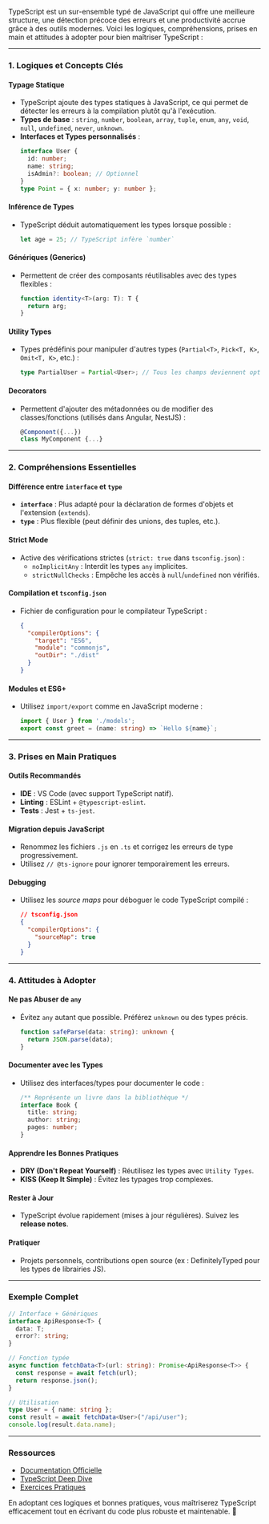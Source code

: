 TypeScript est un sur-ensemble typé de JavaScript qui offre une meilleure structure, 
une détection précoce des erreurs et une productivité accrue grâce à des outils modernes. Voici les logiques, compréhensions, prises en main et attitudes à adopter pour bien maîtriser TypeScript :

---

### **1. Logiques et Concepts Clés**
#### **Typage Statique**
- TypeScript ajoute des types statiques à JavaScript, ce qui permet de détecter les erreurs à la compilation plutôt qu'à l'exécution.
- **Types de base** : `string`, `number`, `boolean`, `array`, `tuple`, `enum`, `any`, `void`, `null`, `undefined`, `never`, `unknown`.
- **Interfaces et Types personnalisés** :
  ```ts
  interface User {
    id: number;
    name: string;
    isAdmin?: boolean; // Optionnel
  }
  type Point = { x: number; y: number };
  ```

#### **Inférence de Types**
- TypeScript déduit automatiquement les types lorsque possible :
  ```ts
  let age = 25; // TypeScript infère `number`
  ```

#### **Génériques (Generics)**
- Permettent de créer des composants réutilisables avec des types flexibles :
  ```ts
  function identity<T>(arg: T): T {
    return arg;
  }
  ```

#### **Utility Types**
- Types prédéfinis pour manipuler d'autres types (`Partial<T>`, `Pick<T, K>`, `Omit<T, K>`, etc.) :
  ```ts
  type PartialUser = Partial<User>; // Tous les champs deviennent optionnels
  ```

#### **Decorators**
- Permettent d'ajouter des métadonnées ou de modifier des classes/fonctions (utilisés dans Angular, NestJS) :
  ```ts
  @Component({...})
  class MyComponent {...}
  ```

---

### **2. Compréhensions Essentielles**
#### **Différence entre `interface` et `type`**
- **`interface`** : Plus adapté pour la déclaration de formes d'objets et l'extension (`extends`).
- **`type`** : Plus flexible (peut définir des unions, des tuples, etc.).

#### **Strict Mode**
- Active des vérifications strictes (`strict: true` dans `tsconfig.json`) :
  - `noImplicitAny` : Interdit les types `any` implicites.
  - `strictNullChecks` : Empêche les accès à `null`/`undefined` non vérifiés.

#### **Compilation et `tsconfig.json`**
- Fichier de configuration pour le compilateur TypeScript :
  ```json
  {
    "compilerOptions": {
      "target": "ES6",
      "module": "commonjs",
      "outDir": "./dist"
    }
  }
  ```

#### **Modules et ES6+**
- Utilisez `import/export` comme en JavaScript moderne :
  ```ts
  import { User } from './models';
  export const greet = (name: string) => `Hello ${name}`;
  ```

---

### **3. Prises en Main Pratiques**
#### **Outils Recommandés**
- **IDE** : VS Code (avec support TypeScript natif).
- **Linting** : ESLint + `@typescript-eslint`.
- **Tests** : Jest + `ts-jest`.

#### **Migration depuis JavaScript**
- Renommez les fichiers `.js` en `.ts` et corrigez les erreurs de type progressivement.
- Utilisez `// @ts-ignore` pour ignorer temporairement les erreurs.

#### **Debugging**
- Utilisez les *source maps* pour déboguer le code TypeScript compilé :
  ```json
  // tsconfig.json
  {
    "compilerOptions": {
      "sourceMap": true
    }
  }
  ```

---

### **4. Attitudes à Adopter**
#### **Ne pas Abuser de `any`**
- Évitez `any` autant que possible. Préférez `unknown` ou des types précis.
  ```ts
  function safeParse(data: string): unknown {
    return JSON.parse(data);
  }
  ```

#### **Documenter avec les Types**
- Utilisez des interfaces/types pour documenter le code :
  ```ts
  /** Représente un livre dans la bibliothèque */
  interface Book {
    title: string;
    author: string;
    pages: number;
  }
  ```

#### **Apprendre les Bonnes Pratiques**
- **DRY (Don't Repeat Yourself)** : Réutilisez les types avec `Utility Types`.
- **KISS (Keep It Simple)** : Évitez les typages trop complexes.

#### **Rester à Jour**
- TypeScript évolue rapidement (mises à jour régulières). Suivez les **release notes**.

#### **Pratiquer**
- Projets personnels, contributions open source (ex : DefinitelyTyped pour les types de librairies JS).

---

### **Exemple Complet**
```ts
// Interface + Génériques
interface ApiResponse<T> {
  data: T;
  error?: string;
}

// Fonction typée
async function fetchData<T>(url: string): Promise<ApiResponse<T>> {
  const response = await fetch(url);
  return response.json();
}

// Utilisation
type User = { name: string };
const result = await fetchData<User>("/api/user");
console.log(result.data.name);
```

---

### **Ressources**
- [Documentation Officielle](https://www.typescriptlang.org/docs/)
- [TypeScript Deep Dive](https://basarat.gitbook.io/typescript/)
- [Exercices Pratiques](https://typescript-exercises.github.io/)

En adoptant ces logiques et bonnes pratiques, vous maîtriserez TypeScript efficacement tout en écrivant du code plus robuste et maintenable. 🚀
